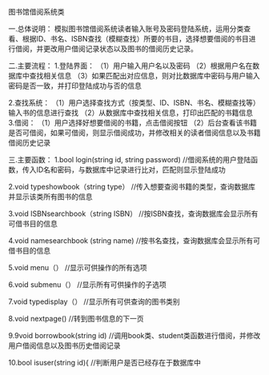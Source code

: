 图书馆借阅系统类

一.总体说明：
模拟图书馆借阅系统读者输入账号及密码登陆系统，运用分类查看、根据ID、书名、ISBN查找（模糊查找）所要的书目，选择想要借阅的书目进行借阅，并更改用户借阅记录状态以及图书的借阅历史记录。

二.主要流程：
1.登陆界面：
（1）用户输入用户名以及密码
（2）根据用户名在数据库中查找相关信息
（3）如果匹配出对应信息，则对比数据库中密码与用户输入密码是否一致，并打印登陆成功与否的信息

2.查找系统：
 （1）用户选择查找方式（按类型、ID、ISBN、书名、模糊查找等）输入书的信息进行查找
 （2）从数据库中查找相关信息，打印出匹配的书籍信息
3.借阅：
（1）用户选择好想要借阅的书籍，点击借阅按钮
（2）后台查看该书籍是否可借阅，如果可借阅，则显示借阅成功，并修改相关的读者借阅信息以及书籍借阅历史记录

三.主要函数：
1.bool login(string id, string password)
//借阅系统的用户登陆函数，传入ID名和密码，与数据库中记录进行比对，匹配则显示登陆成功

2.void typeshowbook（string type）
//传入想要查阅书籍的类型，查询数据库并显示该类所有图书的信息

3.void ISBNsearchbook（string ISBN）
//按ISBN查找，查询数据库会显示所有可借书目的信息

4.void namesearchbook (string name)
//按书名查找，查询数据库会显示所有可借书目的信息

5.void menu（）
//显示可供操作的所有选项

6.void submenu（）
//显示所有可供操作的子选项

7.void typedisplay（）
//显示所有可供查询的图书类别

8.void nextpage() 
//转到图书信息的下一页

9.9void borrowbook(string id)
//调用book类、student类函数进行借阅，并修改用户借阅信息以及图书历史借阅记录

10.bool isuser(string id){
//判断用户是否已经存在于数据库中
		